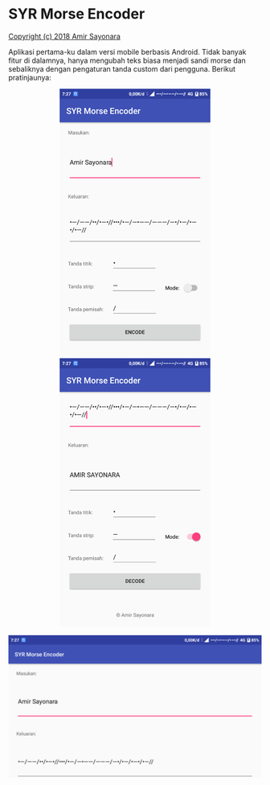 # SYR Morse Encoder

[Copyright (c) 2018 Amir Sayonara](LICENSE)

Aplikasi pertama-ku dalam versi mobile berbasis Android. Tidak banyak fitur di dalamnya, hanya mengubah teks biasa menjadi sandi morse dan sebaliknya dengan pengaturan tanda custom dari pengguna. Berikut pratinjaunya:

<p align="center"><img title="Pratinjau Aplikasi" width="300" src="https://github.com/amirsayonara/SYR-Morse-Encoder/blob/master/Screenshot.png"> <img title="Pratinjau Aplikasi" width="300" src="https://github.com/amirsayonara/SYR-Morse-Encoder/blob/master/Screenshot2.png"></p>
<p align="center"><img title="Pratinjau Aplikasi" width="602" src="https://github.com/amirsayonara/SYR-Morse-Encoder/blob/master/Screenshot3.png"></p>